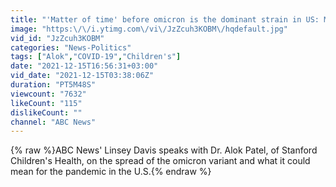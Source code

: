 ```yaml
---
title: "'Matter of time' before omicron is the dominant strain in US: Medical expert"
image: "https:\/\/i.ytimg.com\/vi\/JzZcuh3KOBM\/hqdefault.jpg"
vid_id: "JzZcuh3KOBM"
categories: "News-Politics"
tags: ["Alok","COVID-19","Children's"]
date: "2021-12-15T16:56:31+03:00"
vid_date: "2021-12-15T03:38:06Z"
duration: "PT5M48S"
viewcount: "7632"
likeCount: "115"
dislikeCount: ""
channel: "ABC News"
---
```

{% raw %}ABC News' Linsey Davis speaks with Dr. Alok Patel, of Stanford Children's Health, on the spread of the omicron variant and what it could mean for the pandemic in the U.S.{% endraw %}
